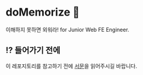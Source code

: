 # doMemorize 🧠
이해하지 못하면 외워라! for Junior Web FE Engineer.

## ⁉ 들어가기 전에

이 레포지토리를 참고하기 전에 [서문](INTRODUCTION.md)을 읽어주시길 바랍니다.

